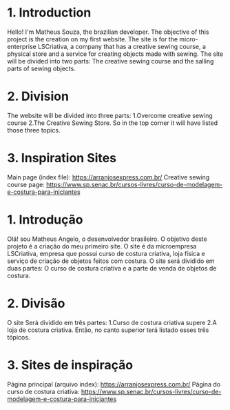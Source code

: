 <ENGLISH>

# 1. Introduction
Hello! I'm Matheus Souza, the brazilian developer.
The objective of this project is the creation on my first website.
The site is for the micro-enterprise LSCriativa, a company that has a creative sewing course, a physical store and a service for creating objects made with sewing.
The site will be divided into two parts: The creative sewing course and the salling parts of sewing objects.

# 2. Division
The website will be divided into three parts:
1.Overcome creative sewing course
2.The Creative Sewing Store.
So in the top corner it will have listed those three topics.

# 3. Inspiration Sites
Main page (index file): https://arranjosexpress.com.br/
Creative sewing course page: https://www.sp.senac.br/cursos-livres/curso-de-modelagem-e-costura-para-iniciantes

<PORTUGUES>

# 1. Introdução
Olá! sou Matheus Angelo, o desenvolvedor brasileiro.
O objetivo deste projeto é a criação do meu primeiro site.
O site é da microempresa LSCriativa, empresa que possui curso de costura criativa, loja física e serviço de criação de objetos feitos com costura.
O site será dividido em duas partes: O curso de costura criativa e a parte de venda de objetos de costura.

# 2. Divisão
O site Será dividido em três partes:
1.Curso de costura criativa supere
2.A loja de costura criativa.
Então, no canto superior terá listado esses três tópicos.

# 3. Sites de inspiração
Página principal (arquivo index): https://arranjosexpress.com.br/
Página do curso de costura criativa: https://www.sp.senac.br/cursos-livres/curso-de-modelagem-e-costura-para-iniciantes